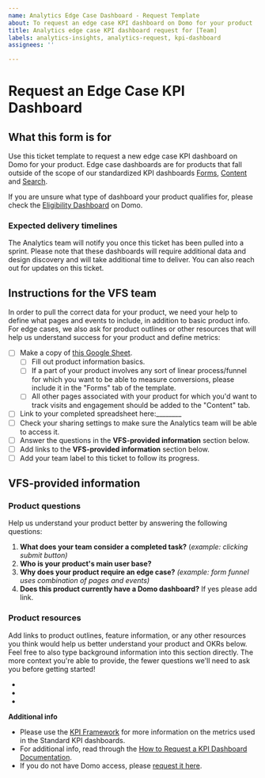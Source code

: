 ```yaml
---
name: Analytics Edge Case Dashboard - Request Template
about: To request an edge case KPI dashboard on Domo for your product
title: Analytics edge case KPI dashboard request for [Team]
labels: analytics-insights, analytics-request, kpi-dashboard
assignees: ''

---
```


# Request an Edge Case KPI Dashboard

## What this form is for

Use this ticket template to request a new edge case KPI dashboard on Domo for your product. Edge case dashboards are for products that fall outside of the scope of our standardized KPI dashboards [Forms](https://va-gov.domo.com/page/447193050), [Content](https://va-gov.domo.com/page/426422632) and [Search](https://va-gov.domo.com/page/1964748112).

If you are unsure what type of dashboard your product qualifies for, please check the [Eligibility Dashboard](https://va-gov.domo.com/page/1550814739) on Domo.

### Expected delivery timelines

The Analytics team will notify you once this ticket has been pulled into a sprint. Please note that these dashboards will require additional data and design discovery and will take additional time to deliver. You can also reach out for updates on this ticket.

## Instructions for the VFS team

In order to pull the correct data for your product, we need your help to define what pages and events to include, in addition to basic product info. For edge cases, we also ask for product outlines or other resources that will help us understand success for your product and define metrics: 

- [ ] Make a copy of [this Google Sheet](https://docs.google.com/spreadsheets/d/1TSynjEUrOrm_HfLxb2NAPDXxnn7wyy1bSEb2RruC67Q/edit#gid=0).
  - [ ] Fill out product information basics.
  - [ ] If a part of your product involves any sort of linear process/funnel for which you want to be able to measure conversions, please include it in the "Forms" tab of the template.
  - [ ] All other pages associated with your product for which you'd want to track visits and engagement should be added to the "Content" tab.
- [ ] Link to your completed spreadsheet here:________
- [ ] Check your sharing settings to make sure the Analytics team will be able to access it.
- [ ] Answer the questions in the **VFS-provided information** section below.
- [ ] Add links to the **VFS-provided information** section below.
- [ ] Add your team label to this ticket to follow its progress.

## VFS-provided information

### Product questions
Help us understand your product better by answering the following questions:

1. **What does your team consider a completed task?** (_example: clicking submit button)_
2. **Who is your product's main user base?**
3. **Why does your product require an edge case?** _(example: form funnel uses combination of pages and events)_
4. **Does this product currently have a Domo dashboard?** If yes please add link.

### Product resources
Add links to product outlines, feature information, or any other resources you think would help us better understand your product and OKRs below. Feel free to also type background information into this section directly. The more context you're able to provide, the fewer questions we'll need to ask you before getting started!

- 
- 
- 


**Additional info**

- Please use the [KPI Framework](https://github.com/department-of-veterans-affairs/va.gov-team/blob/master/platform/analytics/Analytics%20Playbook/va-gov-platform-analytics-kpi-framework.pdf) for more information on the metrics used in the Standard KPI dashboards.
- For additional info, read through the [How to Request a KPI Dashboard Documentation](https://depo-platform-documentation.scrollhelp.site/analytics-monitoring/Analytics-customer-support-guidelines.1586823275.html#Analyticscustomersupportguidelines-4.RequestaKPIDashboardinDomo).
- If you do not have Domo access, please [request it here](https://github.com/department-of-veterans-affairs/va.gov-team/issues/new?assignees=joanneesteban&labels=analytics-insights%2C+analytics-request%2C+access-request&template=analytics-request-google-analytics-domo-access.md&title=Request+access+to+Google+Analytics+and%2For+Domo).
